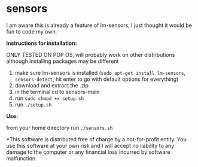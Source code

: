 # sensors

I am aware this is already a feature of lm-sensors, I just thought it would be fun to code my own.

**Instructions for installation:**

ONLY TESTED ON POP OS, will probably work on other distributions although installing packages may be different
1) make sure lm-sensors is installed (`sudo apt-get install lm-sensors`, `sensors-detect`, hit enter to go with default options for everything)
2) download and extract the .zip
3) in the terminal cd to sensors-main
4) run `sudo chmod +x setup.sh`
5) run `./setup.sh`

**Use:**

from your home directory run `./sensors.sh`


*This software is distributed free of charge by a not-for-profit entity. You use this software at your own risk and I will accept no liability to any damage to the computer or any financial loss incurred by software malfunction.

